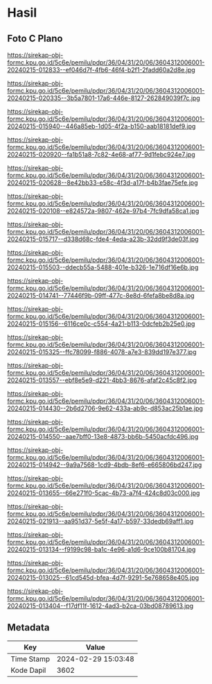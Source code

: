 # Hasil

## Foto C Plano

https://sirekap-obj-formc.kpu.go.id/5c6e/pemilu/pdpr/36/04/31/20/06/3604312006001-20240215-012833--ef046d7f-4fb6-46f4-b2f1-2fadd60a2d8e.jpg

https://sirekap-obj-formc.kpu.go.id/5c6e/pemilu/pdpr/36/04/31/20/06/3604312006001-20240215-020335--3b5a7801-17a6-446e-8127-262849039f7c.jpg

https://sirekap-obj-formc.kpu.go.id/5c6e/pemilu/pdpr/36/04/31/20/06/3604312006001-20240215-015940--446a85eb-1d05-4f2a-b150-aab18181def9.jpg

https://sirekap-obj-formc.kpu.go.id/5c6e/pemilu/pdpr/36/04/31/20/06/3604312006001-20240215-020920--fa1b51a8-7c82-4e68-af77-9d1febc924e7.jpg

https://sirekap-obj-formc.kpu.go.id/5c6e/pemilu/pdpr/36/04/31/20/06/3604312006001-20240215-020628--8e42bb33-e58c-4f3d-a17f-b4b3fae75efe.jpg

https://sirekap-obj-formc.kpu.go.id/5c6e/pemilu/pdpr/36/04/31/20/06/3604312006001-20240215-020108--e824572a-9807-462e-97b4-7fc9dfa58ca1.jpg

https://sirekap-obj-formc.kpu.go.id/5c6e/pemilu/pdpr/36/04/31/20/06/3604312006001-20240215-015717--d338d68c-fde4-4eda-a23b-32dd9f3de03f.jpg

https://sirekap-obj-formc.kpu.go.id/5c6e/pemilu/pdpr/36/04/31/20/06/3604312006001-20240215-015503--ddecb55a-5488-401e-b326-1e716df16e6b.jpg

https://sirekap-obj-formc.kpu.go.id/5c6e/pemilu/pdpr/36/04/31/20/06/3604312006001-20240215-014741--77446f9b-09ff-477c-8e8d-6fefa8be8d8a.jpg

https://sirekap-obj-formc.kpu.go.id/5c6e/pemilu/pdpr/36/04/31/20/06/3604312006001-20240215-015156--6116ce0c-c554-4a21-b113-0dcfeb2b25e0.jpg

https://sirekap-obj-formc.kpu.go.id/5c6e/pemilu/pdpr/36/04/31/20/06/3604312006001-20240215-015325--ffc78099-f886-4078-a7e3-839dd197e377.jpg

https://sirekap-obj-formc.kpu.go.id/5c6e/pemilu/pdpr/36/04/31/20/06/3604312006001-20240215-013557--ebf8e5e9-d221-4bb3-8676-afaf2c45c8f2.jpg

https://sirekap-obj-formc.kpu.go.id/5c6e/pemilu/pdpr/36/04/31/20/06/3604312006001-20240215-014430--2b6d2706-9e62-433a-ab9c-d853ac25b1ae.jpg

https://sirekap-obj-formc.kpu.go.id/5c6e/pemilu/pdpr/36/04/31/20/06/3604312006001-20240215-014550--aae7bff0-13e8-4873-bb6b-5450acfdc496.jpg

https://sirekap-obj-formc.kpu.go.id/5c6e/pemilu/pdpr/36/04/31/20/06/3604312006001-20240215-014942--9a9a7568-1cd9-4bdb-8ef6-e665806bd247.jpg

https://sirekap-obj-formc.kpu.go.id/5c6e/pemilu/pdpr/36/04/31/20/06/3604312006001-20240215-013655--66e271f0-5cac-4b73-a7f4-424c8d03c000.jpg

https://sirekap-obj-formc.kpu.go.id/5c6e/pemilu/pdpr/36/04/31/20/06/3604312006001-20240215-021913--aa951d37-5e5f-4a17-b597-33dedb69aff1.jpg

https://sirekap-obj-formc.kpu.go.id/5c6e/pemilu/pdpr/36/04/31/20/06/3604312006001-20240215-013134--f9199c98-ba1c-4e96-a1d6-9ce100b81704.jpg

https://sirekap-obj-formc.kpu.go.id/5c6e/pemilu/pdpr/36/04/31/20/06/3604312006001-20240215-013025--61cd545d-bfea-4d7f-9291-5e768658e405.jpg

https://sirekap-obj-formc.kpu.go.id/5c6e/pemilu/pdpr/36/04/31/20/06/3604312006001-20240215-013404--f17df11f-1612-4ad3-b2ca-03bd08789613.jpg


## Metadata

| Key        | Value               |
| ---------- | ------------------- |
| Time Stamp | 2024-02-29 15:03:48 |
| Kode Dapil | 3602                |



